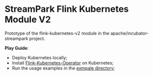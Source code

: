 # StreamPark Flink Kubernetes Module V2

Prototype of the flink-kubernetes-v2 module in the apache/incubator-streampark project.
<br/>

**Play Guide**:

- Deploy Kubernetes locally;
- Install [Flink-Kubernetes-Operator](https://nightlies.apache.org/flink/flink-kubernetes-operator-docs-main/docs/operations/helm/) on Kubernetes;
- Run the usage examples in
  the [exmpale directory](https://src/main/scala/org/apache/streampark/flink/kubernetes/example);
